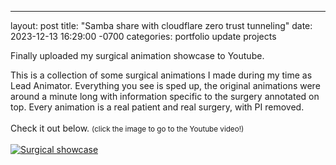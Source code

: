 ---
layout: post
title:  "Samba share with cloudflare zero trust tunneling"
date:   2023-12-13 16:29:00 -0700
categories: portfolio update projects

<p>Finally uploaded my surgical animation showcase to Youtube. </p> 
<p>
	This is a collection of some surgical animations I made during my time as Lead Animator. 
	Everything you see is sped up, the original animations were around a minute long with information specific to the surgery annotated on top. 
	Every animation is a real patient and real surgery, with PI removed. <br><br>
	Check it out below. <small>(click the image to go to the Youtube video!)</small> <br><br>
	<a href="https://www.youtube.com/watch?v=O5jHXNj-9Os">
	<img src="../../../Images/showcase.PNG" alt="Surgical showcase" title="Surgical animation showcase" />
	</a> 
</p>